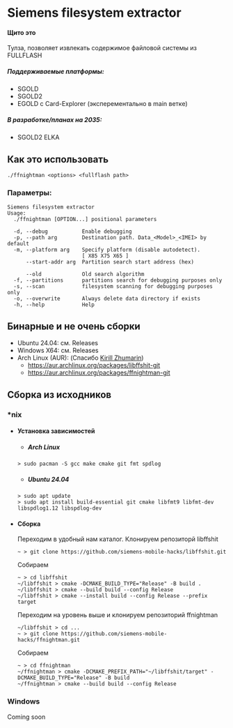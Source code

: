 # Siemens filesystem extractor

#### Щито это
Тулза, позволяет извлекать содержимое файловой системы из FULLFLASH

##### Поддерживаемые платформы:
- SGOLD
- SGOLD2
- EGOLD с Card-Explorer (эксперементально в main ветке)

#####  В разработке/планах на 2035:
- SGOLD2 ELKA

## Как это использовать
```./ffnightman <options> <fullflash path>```

### Параметры:

```
Siemens filesystem extractor
Usage:
  ./ffnightman [OPTION...] positional parameters

  -d, --debug           Enable debugging
  -p, --path arg        Destination path. Data_<Model>_<IMEI> by default
  -m, --platform arg    Specify platform (disable autodetect).
                        [ X85 X75 X65 ]
      --start-addr arg  Partition search start address (hex)

      --old             Old search algorithm
  -f, --partitions      partitions search for debugging purposes only
  -s, --scan            filesystem scanning for debugging purposes only
  -o, --overwrite       Always delete data directory if exists
  -h, --help            Help
  ```

## Бинарные и не очень сборки
- Ubuntu 24.04: см. Releases
- Windows X64: см. Releases
- Arch Linux (AUR): (Спасибо <a href="mailto:kirill.zhumarin@gmail.com">Kirill Zhumarin</a>)
  - https://aur.archlinux.org/packages/libffshit-git
  - https://aur.archlinux.org/packages/ffnightman-git

## Сборка из исходников
### *nix 
  - #### Установка зависимостей
    - ##### Arch Linux
     ```
     > sudo pacman -S gcc make cmake git fmt spdlog
     ```

    - ##### Ubuntu 24.04
    ```
    > sudo apt update
    > sudo apt install build-essential git cmake libfmt9 libfmt-dev libspdlog1.12 libspdlog-dev
    ```

  - #### Сборка
    Переходим в удобный нам каталог.
    Клонируем репозиторй libffshit

    ```
    ~ > git clone https://github.com/siemens-mobile-hacks/libffshit.git
    ```
    Собираем
    ```
    ~ > cd libffshit
    ~/libffshit > cmake -DCMAKE_BUILD_TYPE="Release" -B build .
    ~/libffshit > cmake --build build --config Release
    ~/libffshit > cmake --install build --config Release --prefix target
    ```

    Переходим на уровень выше и клонируем репозиторий ffnightman

    ```
    ~/libffshit > cd ...
    ~ > git clone https://github.com/siemens-mobile-hacks/ffnightman.git
    ```
    Собираем
    ```
    ~ > cd ffnightman
    ~/ffnightman > cmake -DCMAKE_PREFIX_PATH="~/libffshit/target" -DCMAKE_BUILD_TYPE="Release" -B build
    ~/ffnightman > cmake --build build --config Release
    ```
### Windows
Coming soon
